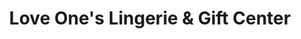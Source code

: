 ---
title: "Love One's Lingerie & Gift Center"
url: /middle-river/love-ones-lingerie-and-gift-center/
shop: erotic
---
